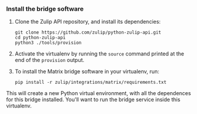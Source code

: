 ### Install the bridge software

1. Clone the Zulip API repository, and install its dependencies:

    ```
    git clone https://github.com/zulip/python-zulip-api.git
    cd python-zulip-api
    python3 ./tools/provision
    ```

1. Activate the virtualenv by running the `source` command printed
   at the end of the `provision` output.

1. To install the Matrix bridge software in your virtualenv, run:

    ```
    pip install -r zulip/integrations/matrix/requirements.txt
    ```

This will create a new Python virtual environment, with all the
dependences for this bridge installed.  You'll want to run the bridge
service inside this virtualenv.
